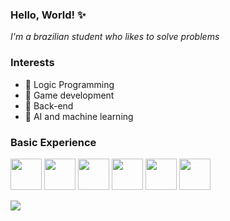### Hello, World! ✨

<i>I'm a brazilian student who likes to solve problems</i>

### Interests
- 📍 Logic Programming
- 📍 Game development
- 📍 Back-end
- 📍 AI and machine learning

<h3>Basic Experience</h3>
<p>
<img height="50px"src="https://cdn.jsdelivr.net/gh/devicons/devicon/icons/html5/html5-original.svg" />
<img height="50px"src="https://cdn.jsdelivr.net/gh/devicons/devicon/icons/css3/css3-original.svg" />
<img height="50px"src="https://cdn.jsdelivr.net/gh/devicons/devicon/icons/bootstrap/bootstrap-plain.svg" />
<img height="50px"src="https://cdn.jsdelivr.net/gh/devicons/devicon/icons/mysql/mysql-plain.svg" />
<img height="50px"src="https://cdn.jsdelivr.net/gh/devicons/devicon/icons/cplusplus/cplusplus-original.svg" />
<img height="50px"src="https://cdn.jsdelivr.net/gh/devicons/devicon/icons/csharp/csharp-original.svg" />
</p>
          
<img src="https://i.pinimg.com/564x/33/82/20/338220e6b50e2c8a162b98990e22d592.jpg">
<!--
**isabelabu/isabelabu** is a ✨ _special_ ✨ repository because its `README.md` (this file) appears on your GitHub profile.

Here are some ideas to get you started:

- 🔭 I’m currently working on ...
- 🌱 I’m currently learning ...
- 👯 I’m looking to collaborate on ...
- 🤔 I’m looking for help with ...
- 💬 Ask me about ...
- 📫 How to reach me: ...
- 😄 Pronouns: ...
- ⚡ Fun fact: ...
-->

